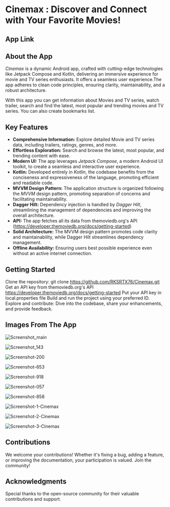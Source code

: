 # Cinemax : Discover and Connect with Your Favorite Movies!

## App Link

## About the App
*Cinemax* is a dynamic Android app, crafted with cutting-edge technologies like Jetpack Compose and Kotlin, delivering an immersive experience for movie and TV series enthusiasts. 
It offers a seamless user experience.The app adheres to clean code principles, ensuring clarity, maintainability, and a robust architecture.

With this app you can get information about Movies and TV series, watch trailer, search and find the latest, most popular and trending movies and TV series. You can also create bookmarks list.

## Key Features

- **Comprehensive Information:** Explore detailed Movie and TV series data, including trailers, ratings, genres, and more.
- **Effortless Exploration:** Search and browse the latest, most popular, and trending content with ease.
- **Modern UI:** The app leverages *Jetpack Compose*, a modern Android UI toolkit, to create a seamless and interactive user experience.
- **Kotlin:** Developed entirely in *Kotlin*, the codebase benefits from the conciseness and expressiveness of the language, promoting efficient and readable code.
- **MVVM Design Pattern:** The application structure is organized following the *MVVM* design pattern, promoting separation of concerns and facilitating maintainability.
- **Dagger Hilt:** Dependency injection is handled by *Dagger Hilt*, streamlining the management of dependencies and improving the overall architecture.
- **API:** The app fetches all its data from themoviedb.org's API (https://developer.themoviedb.org/docs/getting-started)
- **Solid Architecture:** The MVVM design pattern promotes code clarity and maintainability, while Dagger Hilt streamlines dependency management.
- **Offline Availability:** Ensuring users best possible experience even without an active internet connection.

 ## Getting Started

Clone the repository: git clone https://github.com/RKSRTX76/Cinemax.git
Get an API key from themoviedb.org's API https://developer.themoviedb.org/docs/getting-started
Put your API key in local.properties file
Build and run the project using your preferred ID.
Explore and contribute: Dive into the codebase, share your enhancements, and provide feedback.

## Images From The App
![Screenshot_main](https://github.com/user-attachments/assets/456417f5-20a2-4170-95c1-353082191783)

![Screenshot_143](https://github.com/user-attachments/assets/2c2c27d6-df33-4a7f-8a4f-644ee24fcd5d)

![Screenshot-200](https://github.com/user-attachments/assets/3606fb15-0d96-4c61-89a1-7c32ba101725)

![Screenshot-653](https://github.com/user-attachments/assets/9072cbe5-2e7f-40d6-9343-30f9999e0bcf)

![Screenshot-918](https://github.com/user-attachments/assets/8615624d-a7b1-47ba-b889-a06043214aea)

![Screenshot-057](https://github.com/user-attachments/assets/eee4b39d-7296-47bf-b43c-50ed18101d83)

![Screenshot-858](https://github.com/user-attachments/assets/ba115b64-b995-4c7d-a348-c86321db05c8)

![Screenshot-1-Cinemax](https://github.com/user-attachments/assets/3c2ce6eb-9d58-4544-92c0-c641d9d30a30)

![Screenshot-2-Cinemax](https://github.com/user-attachments/assets/5037cfdd-c091-48f7-b578-9a5e71dd4af6)

![Screenshot-3-Cinemax](https://github.com/user-attachments/assets/c8182fcb-fc31-4bb2-86b9-c8d454da8386)


## Contributions
We welcome your contributions! Whether it's fixing a bug, adding a feature, or improving the documentation, your participation is valued. Join the community!

## Acknowledgments
Special thanks to the open-source community for their valuable contributions and support.


